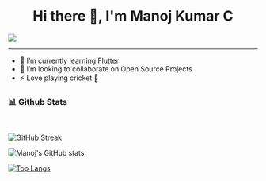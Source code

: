 <center><h1>Hi there 👋, <b>I'm Manoj Kumar C</b></h1></center>

![](https://komarev.com/ghpvc/?username=Manojkc15)

<hr>

- 🌱 I’m currently learning Flutter
- 👯 I’m looking to collaborate on Open Source Projects
- ⚡ Love playing cricket 🏏
<!-- <h3>📫 Connect with me :</h3>
[<img align="left" alt="codeSTACKr | LinkedIn" width="22px" src="https://cdn.jsdelivr.net/npm/simple-icons@v3/icons/linkedin.svg" />][linkedin]
[<img align="left" alt="codeSTACKr | Instagram" width="22px" src="https://cdn.jsdelivr.net/npm/simple-icons@v3/icons/instagram.svg" />][instagram] -->



<h3>📊 Github Stats </h3><br>

<!-- [![GitHub Streak](https://github-readme-streak-stats.herokuapp.com/?user=Manojkc15&theme=radical)](https://git.io/streak-stats) -->
[![GitHub Streak](https://github-readme-streak-stats.herokuapp.com/?user=Manojkc15&theme=dark)](https://git.io/streak-stats)

![Manoj's GitHub stats](https://github-readme-stats.vercel.app/api?username=Manojkc15&show_icons=true&theme=dark)

[![Top Langs](https://github-readme-stats.vercel.app/api/top-langs/?username=Manojkc15&layout=compact&theme=dark)](https://github.com/Manojkc15/github-readme-stats)

